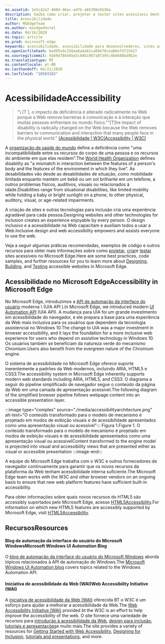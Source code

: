 ```yaml
---
ms.assetid: 1e5c42a7-4604-46ac-ad7b-a65390e5b36a
description: Saiba como criar, projetar e testar sites acessíveis dentro do Microsoft Edge.
title: Acessibilidade
author: MSEdgeTeam
ms.author: msedgedevrel
ms.date: 04/16/2020
ms.topic: article
ms.prod: microsoft-edge
keywords: acessibilidade, acessibilidade para desenvolvedores, sites acessíveis, Edge, desenvolvimento da Web, ARIA, desenvolvedor, UIA, automação da interface do usuário
ms.openlocfilehash: 6ad95e9c250aa6a4a61ca09470cea86efd715427
ms.sourcegitcommit: 9169d784485e3cb0b1987a8f395c4bb688bd9b2e
ms.translationtype: MT
ms.contentlocale: pt-BR
ms.lasthandoff: 04/21/2020
ms.locfileid: "10583102"
---
```

# <span data-ttu-id="6b7e0-104">Acessibilidade</span><span class="sxs-lookup"><span data-stu-id="6b7e0-104">Accessibility</span></span>  

> <span data-ttu-id="6b7e0-105">"\ [T \], o impacto da deficiência é alterado radicalmente na Web porque a Web remove barreiras à comunicação e à interação que muitas pessoas enfrentam no mundo físico."</span><span class="sxs-lookup"><span data-stu-id="6b7e0-105">"\[T\]he impact of disability is radically changed on the Web because the Web removes barriers to communication and interaction that many people face in the physical world."</span></span> [<span data-ttu-id="6b7e0-106">(Acessibilidade | W3C</span><span class="sxs-lookup"><span data-stu-id="6b7e0-106">(Accessibility | W3C)</span></span>][W3CAccessibility]  

<span data-ttu-id="6b7e0-107">A [organização de saúde do mundo][WHODisabilities] define a deficiência como "uma incompatibilidade entre os recursos do corpo de uma pessoa e os recursos do ambiente em que elas residem".</span><span class="sxs-lookup"><span data-stu-id="6b7e0-107">The [World Health Organization][WHODisabilities] defines disability as "a mismatch in interaction between the features of a person's body and the features of the environment in which they live".</span></span>  <span data-ttu-id="6b7e0-108">As desabilidades vão desde as desabilidades de situação, como mobilidade limitada enquanto mantém um bebê ou um sol brilhante em um telefone, a outros problemas físicos, auditivos, visuais ou relacionados à idade.</span><span class="sxs-lookup"><span data-stu-id="6b7e0-108">Disabilities range from situational disabilities, like limited mobility while holding a baby or bright sunlight on a phone, to other physical, auditory, visual, or age-related impairments.</span></span>  

<span data-ttu-id="6b7e0-109">A criação de sites e outras tecnologias para inclusão cria uma experiência agradável para cada pessoa.</span><span class="sxs-lookup"><span data-stu-id="6b7e0-109">Designing websites and other technologies for inclusion creates an experience enjoyable by every person.</span></span>  <span data-ttu-id="6b7e0-110">O design inclusivo e a acessibilidade na Web capacitam e auxiliam todos a usar a Web.</span><span class="sxs-lookup"><span data-stu-id="6b7e0-110">Inclusive design and web accessibility empowers and assists everyone to use the web.</span></span>  

<span data-ttu-id="6b7e0-111">Veja a seguir algumas práticas recomendadas, exemplos de código e outros recursos para obter mais informações sobre como [projetar][AccessibilityDesign], [criar][AccessibilityBuild]e [testar][AccessibilityTest] sites acessíveis no Microsoft Edge.</span><span class="sxs-lookup"><span data-stu-id="6b7e0-111">Here are some best practices, code samples, and further resources for you to learn more about [Designing][AccessibilityDesign], [Building][AccessibilityBuild], and [Testing][AccessibilityTest] accessible websites in Microsoft Edge.</span></span>  

## <span data-ttu-id="6b7e0-112">Acessibilidade no Microsoft Edge</span><span class="sxs-lookup"><span data-stu-id="6b7e0-112">Accessibility in Microsoft Edge</span></span>  

<span data-ttu-id="6b7e0-113">No Microsoft Edge, introduzimos a [API de automação da interface do usuário][WindowsWin32AutoEntryui] moderna \ (UIA API \).</span><span class="sxs-lookup"><span data-stu-id="6b7e0-113">In Microsoft Edge, we introduced modern [UI Automation API][WindowsWin32AutoEntryui] \(UIA API\).</span></span>  <span data-ttu-id="6b7e0-114">A mudança para UIA foi um grande investimento em acessibilidade do navegador, e ele prepara a base para uma experiência da Web mais inclusiva para os usuários que dependem da tecnologia assistencial no Windows 10.</span><span class="sxs-lookup"><span data-stu-id="6b7e0-114">The change to UIA was a major investment in browser accessibility, and it lays the foundation for a more inclusive web experience for users who depend on assistive technology in Windows 10.</span></span>  <span data-ttu-id="6b7e0-115">Os usuários também se beneficiam da natureza verde do mecanismo Chromium.</span><span class="sxs-lookup"><span data-stu-id="6b7e0-115">Users also benefit from the evergreen nature of the Chromium engine.</span></span>  

<span data-ttu-id="6b7e0-116">O sistema de acessibilidade no Microsoft Edge oferece suporte inerentemente a padrões da Web modernos, incluindo ARIA, HTML5 e CSS3.</span><span class="sxs-lookup"><span data-stu-id="6b7e0-116">The accessibility system in Microsoft Edge inherently supports modern web standards including ARIA, HTML5, and CSS3.</span></span>  <span data-ttu-id="6b7e0-117">O diagrama a seguir do pipeline simplificado de navegador segue o conteúdo da página da Web em uma camada de apresentação acessível.</span><span class="sxs-lookup"><span data-stu-id="6b7e0-117">The following diagram of the simplified browser pipeline follows webpage content into an accessible presentation layer.</span></span>  

:::image type="complex" source="./media/accessibilityarchitecture.png" alt-text="O conteúdo transformado para o modelo de mecanismo é projetado em modos de exibição visuais e de acessibilidade apresentados como uma apresentação visual ou acessível":::
   <span data-ttu-id="6b7e0-119">Figura 1.</span><span class="sxs-lookup"><span data-stu-id="6b7e0-119">Figure 1.</span></span>  <span data-ttu-id="6b7e0-120">O conteúdo transformado para o modelo de mecanismo é projetado em modos de exibição visuais e de acessibilidade apresentados como uma apresentação visual ou acessível</span><span class="sxs-lookup"><span data-stu-id="6b7e0-120">Content transformed to the engine model is projected into visual and accessibility views that are presented either as visual or accessible presentation</span></span>
:::image-end:::

<!--![Figure 1.  Content transformed to the engine model is projected into visual and accessibility views that are presented either as visual or accessible presentation][ImageAccessibilityArchitecture]  -->  

<span data-ttu-id="6b7e0-121">A equipe do Microsoft Edge trabalha com o W3C e outros fornecedores de navegador continuamente para garantir que os novos recursos da plataforma da Web tenham acessibilidade interna suficiente.</span><span class="sxs-lookup"><span data-stu-id="6b7e0-121">The Microsoft Edge team works with the W3C and other browser vendors on an ongoing basis to ensure that new web platform features have sufficient built-in accessibility.</span></span>  

<span data-ttu-id="6b7e0-122">Para obter informações sobre quais novos recursos do HTML5 são accessibly suportados pelo Microsoft Edge, acesse [HTML5Accessibility][HTML5Accessibility].</span><span class="sxs-lookup"><span data-stu-id="6b7e0-122">For information on which new HTML5 features are accessibly supported by Microsoft Edge, visit [HTML5Accessibility][HTML5Accessibility].</span></span>  

## <span data-ttu-id="6b7e0-123">Recursos</span><span class="sxs-lookup"><span data-stu-id="6b7e0-123">Resources</span></span>  

#### <span data-ttu-id="6b7e0-124">Blog de automação da interface do usuário do Microsoft Windows</span><span class="sxs-lookup"><span data-stu-id="6b7e0-124">Microsoft Windows UI Automation Blog</span></span>  

<span data-ttu-id="6b7e0-125">O [blog de automação da interface do usuário do Microsoft Windows][ArchiveBlogsWinuiautomation] aborda tópicos relacionados à API de automação do Windows.</span><span class="sxs-lookup"><span data-stu-id="6b7e0-125">The [Microsoft Windows UI Automation blog][ArchiveBlogsWinuiautomation] covers topics related to the Windows Automation API.</span></span>  

#### <span data-ttu-id="6b7e0-126">Iniciativa de acessibilidade da Web (WAI)</span><span class="sxs-lookup"><span data-stu-id="6b7e0-126">Web Accessibility Initiative (WAI)</span></span>  

<span data-ttu-id="6b7e0-127">A [iniciativa de acessibilidade da Web (WAI)][W3CWaiHome] oferecida BT o W3C é um esforço para ajudar a melhorar a acessibilidade da Web.</span><span class="sxs-lookup"><span data-stu-id="6b7e0-127">The [Web Accessibility Initiative (WAI)][W3CWaiHome] provided bt the W3C is an effort to help improve the accessibility of the web.</span></span>  <span data-ttu-id="6b7e0-128">O site fornece uma variedade de recursos para [introdução à acessibilidade da Web][W3CWaiGettingstartedOverview], [design para inclusão][W3CWaiFundamentals], [tutoriais e apresentações][W3CWaiTeachAdvocate]e muito mais.</span><span class="sxs-lookup"><span data-stu-id="6b7e0-128">The site provides a variety of resources for [Getting Started with Web Accessibility][W3CWaiGettingstartedOverview], [Designing for Inclusion][W3CWaiFundamentals], [tutorials and presentations][W3CWaiTeachAdvocate], and more.</span></span>  


<!-- image links -->  

<!--[ImageAccessibilityArchitecture]: ./media/accessibilityarchitecture.png "Figure 1: Content transformed to the engine model is projected into visual and accessibility views that are presented either as visual or accessible presentation"  -->  

<!-- links -->  

[AccessibilityBuild]: ./accessibility/build.md "Criando sites acessíveis"  
[AccessibilityDesign]: ./accessibility/design.md "Criando sites acessíveis"  
[AccessibilityTest]: ./accessibility/test.md "Testes de acessibilidade"  

[WindowsWin32AutoEntryui]: /windows/win32/winauto/entry-uiauto-win32 "Automação da interface do usuário"  

[ArchiveBlogsWinuiautomation]: /archive/blogs/winuiautomation/ "Blog de automação da interface do usuário do Microsoft Windows"  

[HTML5Accessibility]: https://html5accessibility.com "Acessibilidade do HTML5"  

[W3CAccessibility]: https://w3.org/standards/webdesign/accessibility "Acessibilidade | W3C"  
[W3CWaiFundamentals]: https://w3.org/wai/fundamentals/accessibility-intro "Introdução à acessibilidade na Web | Web Accessibility Initiative (WAI) | W3C"  
[W3CWaiGettingstartedOverview]: https://w3.org/wai/gettingstarted/Overview "Introdução: tornar um site acessível | Web Accessibility Initiative (WAI) | W3C"  
[W3CWaiHome]: https://w3.org/wai "Web Accessibility Initiative (WAI) | W3C"  
[W3CWaiTeachAdvocate]: https://w3.org/wai/teach-advocate "Visão geral de ensinar e defensor | Web Accessibility Initiative (WAI) | W3C"  

[WHODisabilities]: https://who.int/topics/disabilities "Recursos | QUE"  

